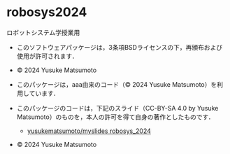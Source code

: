 # robosys2024
ロボットシステム学授業用

- このソフトウェアパッケージは，3条項BSDライセンスの下，再頒布および使用が許可されます．
- © 2024 Yusuke Matsumoto

- このパッケージは，aaa由来のコード（© 2024 Yusuke Matsumoto）を利用しています．
- このパッケージのコードは，下記のスライド（CC-BY-SA 4.0 by Yusuke Matsumoto）のものを，本人の許可を得て自身の著作としたものです．
    - [yusukematsumoto/myslides robosys_2024](https://github.com/MatsU-CIT/robosys2024)
- © 2024 Yusuke Matsumoto
